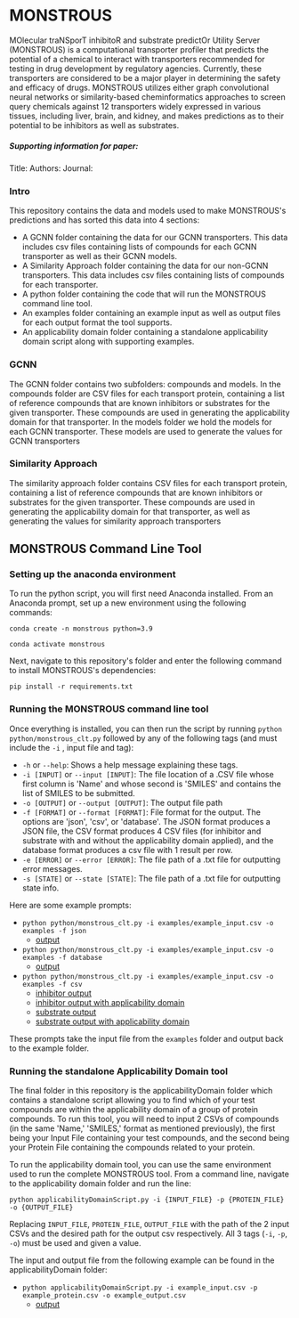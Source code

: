 # MONSTROUS

MOlecular traNSporT inhibitoR and substrate predictOr Utility Server (MONSTROUS) is a computational transporter profiler that predicts the potential of a chemical to interact with transporters recommended for testing in drug development by regulatory agencies. Currently, these transporters are considered to be a major player in determining the safety and efficacy of drugs. MONSTROUS utilizes either graph convolutional neural networks or similarity-based cheminformatics approaches to screen query chemicals against 12 transporters widely expressed in various tissues, including liver, brain, and kidney, and makes predictions as to their potential to be inhibitors as well as substrates.

##### Supporting information for paper:
Title: 
Authors: 
Journal: 
### Intro
This repository contains the data and models used to make MONSTROUS's predictions and has sorted this data into 4 sections:
- A GCNN folder containing the data for our GCNN transporters. This data includes csv files containing lists of compounds for each GCNN transporter as well as their GCNN models.
- A Similarity Approach folder containing the data for our non-GCNN transporters. This data includes csv files containing lists of compounds for each transporter.
- A python folder containing the code that will run the MONSTROUS command line tool.
- An examples folder containing an example input as well as output files for each output format the tool supports.
- An applicability domain folder containing a standalone applicability domain script along with supporting examples.

### GCNN
The GCNN folder contains two subfolders: compounds and models. In the compounds folder are CSV files for each transport protein, containing a list of reference compounds that are known inhibitors or substrates for the given transporter. These compounds are used in generating the applicability domain for that transporter. In the models folder we hold the models for each GCNN transporter. These models are used to generate the values for GCNN transporters

### Similarity Approach
The similarity approach folder contains CSV files for each transport protein, containing a list of reference compounds that are known inhibitors or substrates for the given transporter. These compounds are used in generating the applicability domain for that transporter, as well as generating the values for similarity approach transporters

## MONSTROUS Command Line Tool

### Setting up the anaconda environment
To run the python script, you will first need Anaconda installed. From an Anaconda prompt, set up a new environment using the following commands:

`conda create -n monstrous python=3.9`

`conda activate monstrous`

Next, navigate to this repository's folder and enter the following command to install MONSTROUS's dependencies:

`pip install -r requirements.txt`

### Running the MONSTROUS command line tool

Once everything is installed, you can then run the script by running `python python/monstrous_clt.py` followed by any of the following tags (and must include the `-i` , input file and tag):
- `-h` or `--help`: Shows a help message explaining these tags.
- `-i [INPUT]` or `--input [INPUT]`: The file location of a .CSV file whose first column is 'Name' and whose second is 'SMILES' and contains the list of SMILES to be submitted.
- `-o [OUTPUT]` or `--output [OUTPUT]`: The output file path
- `-f [FORMAT]` or `--format [FORMAT]`: File format for the output. The options are 'json', 'csv', or 'database'. The JSON format produces a JSON file, the CSV format produces 4 CSV files (for inhibitor and substrate with and without the applicability domain applied), and the database format produces a csv file with 1 result per row. 
- `-e [ERROR]` or `--error [ERROR]`: The file path of a .txt file for outputting error messages.
- `-s [STATE]` or `--state [STATE]`: The file path of a .txt file for outputting state info.

Here are some example prompts:

- `python python/monstrous_clt.py -i examples/example_input.csv -o examples -f json`
	- [output](https://github.com/BHSAI/MONSTROUS/blob/main/examples/example_json_output.json) 
- `python python/monstrous_clt.py -i examples/example_input.csv -o examples -f database`
	- [output](https://github.com/BHSAI/MONSTROUS/blob/main/examples/example_database_output.csv)
- `python python/monstrous_clt.py -i examples/example_input.csv -o examples -f csv`
	- [inhibitor output](https://github.com/BHSAI/MONSTROUS/blob/main/examples/example_csv_output_inhibitor.csv)
	- [inhibitor output with applicability domain](https://github.com/BHSAI/MONSTROUS/blob/main/examples/example_csv_output_inhibitor_with_applicability_domain.csv)
	- [substrate output](https://github.com/BHSAI/MONSTROUS/blob/main/examples/example_csv_output_substrate.csv)
	- [substrate output with applicability domain](https://github.com/BHSAI/MONSTROUS/blob/main/examples/example_csv_output_substrate_with_applicability_domain.csv)

These prompts take the input file from the `examples` folder and output back to the example folder.

### Running the standalone Applicability Domain tool

The final folder in this repository is the applicabilityDomain folder which contains a standalone script allowing you to find which of your test compounds are within the applicability domain of a group of protein compounds. To run this tool, you will need to input 2 CSVs of compounds (in the same 'Name,' 'SMILES,' format as mentioned previously), the first being your Input File containing your test compounds, and the second being your Protein File containing the compounds related to your protein. 

To run the applicability domain tool, you can use the same environment used to run the complete MONSTROUS tool.
From a command line, navigate to the applicability domain folder and run the line:

`python applicabilityDomainScript.py -i {INPUT_FILE} -p {PROTEIN_FILE} -o {OUTPUT_FILE}`

Replacing `INPUT_FILE`, `PROTEIN_FILE`, `OUTPUT_FILE` with the path of the 2 input CSVs and the desired path for the output csv respectively. All 3 tags (`-i`, `-p`, `-o`) must be used and given a value.

The input and output file from the following example can be found in the applicabilityDomain folder:

- `python applicabilityDomainScript.py -i example_input.csv -p example_protein.csv -o example_output.csv`
  - [output](https://github.com/BHSAI/MONSTROUS/blob/main/applicabilityDomain/example_output.csv)
